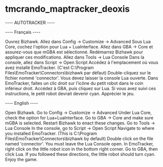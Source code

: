 # tmcrando_maptracker_deoxis

---- AUTOTRACKER ----

---- Français ----

Ouvrez Bizhawk.
Allez dans Config -> Customize -> Advanced
Sous Lua Core, cochez l'option pour Lua + LuaInterface.
Allez dans GBA -> Core et assurez-vous que mGBA est sélectionné.
Redémarrez Bizhawk pour appliquer ces modifications.
Allez dans Tools -> Lua Console
Dans la console, allez dans Script -> Open Script
Accédez à l'emplacement où vous avez installé EmoTracker. (C'est C:\Program Files\EmoTracker\Connectors\bizhawk par défaut)
Double-cliquez sur le fichier nommé 'connector'.
Vous devez laisser la console Lua ouverte.
Dans EmoTracker, faites un clic droit sur l'icône du petit robot dans le coin inférieur droit.
Accédez à GBA, puis cliquez sur Lua.
Si vous avez suivi ces instructions, le petit robot devrait devenir cyan.
Apprécier le jeu.

---- English ----

Open Bizhawk.
Go to Config -> Customize -> Advanced
Under Lua Core, check the option for Lua+LuaInterface.
Go to GBA -> Core and make sure mGBA is selected.
Restart Bizhawk to enact these changes.
Go to Tools -> Lua Console
In the console, go to Script -> Open Script
Navigate to where you installed EmoTracker. (This is C:\Program Files\EmoTracker\Connectors\bizhawk by default)
Double click on the file named 'connector'.
You must leave the Lua Console open.
In EmoTracker, right click on the little robot icon in the bottom right corner.
Go to GBA, then click Lua.
If you followed these directions, the little robot should turn cyan.
Enjoy the game.